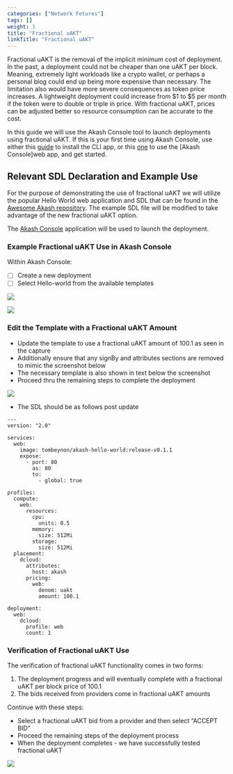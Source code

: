 ```yaml
---
categories: ["Network Fetures"]
tags: []
weight: 1
title: "Fractional uAKT"
linkTitle: "Fractional uAKT"
---
```


Fractional uAKT is the removal of the implicit minimum cost of deployment. In the past, a deployment could not be cheaper than one uAKT per block. Meaning, extremely light workloads like a crypto wallet, or perhaps a personal blog could end up being more expensive than necessary. The limitation also would have more severe consequences as token price increases. A lightweight deployment could increase from $1 to $5 per month if the token were to double or triple in price. With fractional uAKT, prices can be adjusted better so resource consumption can be accurate to the cost.

In this guide we will use the Akash Console tool to launch deployments using fractional uAKT. If this is your first time using Akash Console, use either this [guide](/docs/deployments/akash-cli/overview/) to install the CLI app, or this [one](/docs/deployments/akash-console/) to use the [Akash Console]web app,  and get started.


## Relevant SDL Declaration and Example Use

For the purpose of demonstrating the use of fractional uAKT we will utilize the popular Hello World web application and SDL that can be found in the [Awesome Akash repository](https://github.com/akash-network/awesome-akash). The example SDL file will be modified to take advantage of the new fractional uAKT option.

The [Akash Console](/docs/deployments/akash-console/) application will be used to launch the deployment.

### **Example Fractional uAKT Use in Akash Console**

Within Akash Console:

- [ ] Create a new deployment
- [ ] Select Hello-world from the available templates

![](https://files.gitbook.com/v0/b/gitbook-x-prod.appspot.com/o/spaces%2F-LrNFlfuifzmQ_NMKu9C-887967055%2Fuploads%2FsFfTMYjuy3sh5mH9NyXi%2FfractionalCreateDeployment.png?alt=media&token=0b9bf90d-5a35-4bf6-8fec-33d010913337)

![](https://files.gitbook.com/v0/b/gitbook-x-prod.appspot.com/o/spaces%2F-LrNFlfuifzmQ_NMKu9C-887967055%2Fuploads%2F4iI0PjLQlYtrotySEIS6%2FfractionalHelloWorld.png?alt=media&token=24b93d25-d5aa-4e8b-aebd-cf14ce7892f7)

### Edit the Template with a Fractional uAKT Amount

- Update the template to use a fractional uAKT amount of 100.1 as seen in the capture
- Additionally ensure that any signBy and attributes sections are removed to mimic the screenshot below
- The necessary template is also shown in text below the screenshot
- Proceed thru the remaining steps to complete the deployment

![](https://files.gitbook.com/v0/b/gitbook-x-prod.appspot.com/o/spaces%2F-LrNFlfuifzmQ_NMKu9C-887967055%2Fuploads%2FxB48MXLbSpBdYfnfUHC7%2FtestnetFractionalUpdated.png?alt=media&token=0eb1cfd9-e8a0-4e87-8939-424ad2ab1ee0)

- The SDL should be as follows post update

```
---
version: "2.0"

services:
  web:
    image: tombeynon/akash-hello-world:release-v0.1.1
    expose:
      - port: 80
        as: 80
        to:
          - global: true

profiles:
  compute:
    web:
      resources:
        cpu:
          units: 0.5
        memory:
          size: 512Mi
        storage:
          size: 512Mi
  placement:
    dcloud:
      attributes:
        host: akash
      pricing:
        web:
          denom: uakt
          amount: 100.1

deployment:
  web:
    dcloud:
      profile: web
      count: 1
```

### Verification of Fractional uAKT Use

The verification of fractional uAKT functionality comes in two forms:

1. The deployment progress and will eventually complete with a fractional uAKT per block price of 100.1
2. The bids received from providers come in fractional uAKT amounts

Continue with these steps:

- Select a fractional uAKT bid from a provider and then select “ACCEPT BID”
- Proceed the remaining steps of the deployment process
- When the deployment completes - we have successfully tested fractional uAKT

![](https://files.gitbook.com/v0/b/gitbook-x-prod.appspot.com/o/spaces%2F-LrNFlfuifzmQ_NMKu9C-887967055%2Fuploads%2F2uSiK0ZeItEQeuPGDAm3%2FfractionalBid.png?alt=media&token=3a44ce7b-6dd7-429e-add8-ad16ce12602b)
